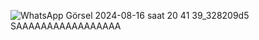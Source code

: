 ![WhatsApp Görsel 2024-08-16 saat 20 41 39_328209d5](https://github.com/user-attachments/assets/6e662d03-5c71-420a-8e31-688c6d2244e0)
SAAAAAAAAAAAAAAAAA
